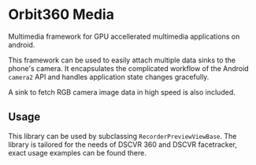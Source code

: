# Orbit360 Media

Multimedia framework for GPU accellerated multimedia applications on android. 

This framework can be used to easily attach multiple data sinks to the phone's camera. It encapsulates the complicated workflow of the Android `camera2` API and handles application state changes gracefully. 

A sink to fetch RGB camera image data in high speed is also included. 

## Usage

This library can be used by subclassing `RecorderPreviewViewBase`. The library is tailored for the needs of DSCVR 360 and DSCVR facetracker, exact usage examples can be found there. 
